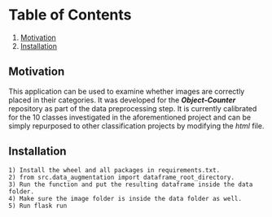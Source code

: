 # Table of Contents
1. [Motivation](#motivation)
2. [Installation](#installation)

## Motivation <a name="motivation"></a>
This application can be used to examine whether images are correctly placed in their categories. It was developed for the ***Object-Counter*** repository as part of the data preprocessing step. It is currently calibrated for the 10 classes investigated in the aforementioned project and can be simply repurposed to other classification projects by modifying the _html_ file.

## Installation
```
1) Install the wheel and all packages in requirements.txt.
2) from src.data_augmentation import dataframe_root_directory.
3) Run the function and put the resulting dataframe inside the data folder.
4) Make sure the image folder is inside the data folder as well.
5) Run flask run
```
